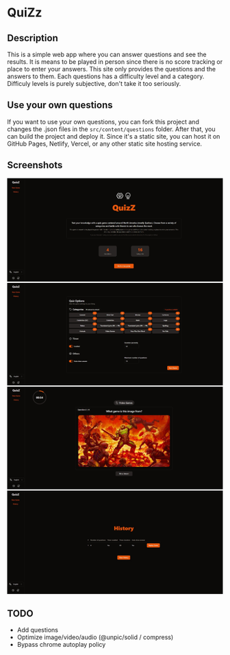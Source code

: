 # QuiZz

## Description

This is a simple web app where you can answer questions and see the results. It is means to be played in person since there is no score tracking or place to enter your answers. This site only provides the questions and the answers to them. Each questions has a difficulty level and a category. Difficuly levels is purely subjective, don't take it too seriously.

## Use your own questions

If you want to use your own questions, you can fork this project
and changes the .json files in the `src/content/questions` folder.
After that, you can build the project and deploy it. Since it's a static site, you can host it on GitHub Pages, Netlify, Vercel, or any other static site hosting service.

## Screenshots

![Main](screenshots/main.jpg)
![Options](screenshots/options.jpg)
![Question](screenshots/question.jpg)
![History](screenshots/history.jpg)

## TODO

- Add questions
- Optimize image/video/audio (@unpic/solid / compress)
- Bypass chrome autoplay policy
